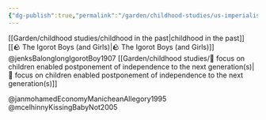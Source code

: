```yaml
---
{"dg-publish":true,"permalink":"/garden/childhood-studies/us-imperialism-showed-favor-towards-native-children-while-simultaneously-describing-adult-natives-as-children/","created":"2024-04-30T14:19:11.000+08:00","updated":"2024-07-31T16:32:05.000+08:00"}
---
```


[[Garden/childhood studies/childhood in the past\|childhood in the past]]
[[🪨 The Igorot Boys (and Girls)\|🪨 The Igorot Boys (and Girls)]]
@jenksBalonglongIgorotBoy1907
[[Garden/childhood studies/🌱 focus on children enabled postponement of independence to the next generation(s)\|🌱 focus on children enabled postponement of independence to the next generation(s)]]

@janmohamedEconomyManicheanAllegory1995
@mcelhinnyKissingBabyNot2005

